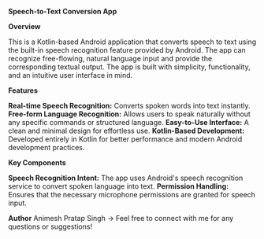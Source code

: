 **Speech-to-Text Conversion App**

**Overview**

This is a Kotlin-based Android application that converts speech to text using the built-in speech recognition feature provided by Android. The app can recognize free-flowing, natural language input and provide the corresponding textual output. The app is built with simplicity, functionality, and an intuitive user interface in mind.

**Features**

**Real-time Speech Recognition:** Converts spoken words into text instantly.
**Free-form Language Recognition:** Allows users to speak naturally without any specific commands or structured language.
**Easy-to-Use Interface:** A clean and minimal design for effortless use.
**Kotlin-Based Development:** Developed entirely in Kotlin for better performance and modern Android development practices.

**Key Components**

**Speech Recognition Intent:** The app uses Android's speech recognition service to convert spoken language into text.
**Permission Handling:** Ensures that the necessary microphone permissions are granted for speech input.

**Author**
Animesh Pratap Singh -> Feel free to connect with me for any questions or suggestions!
